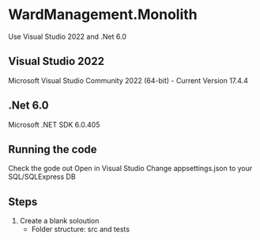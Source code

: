 # WardManagement.Monolith
 Use Visual Studio 2022 and .Net 6.0

## Visual Studio 2022
 Microsoft Visual Studio Community 2022 (64-bit) - Current
 Version 17.4.4

## .Net 6.0
 Microsoft .NET SDK 6.0.405

## Running the code
 Check the gode out
 Open in Visual Studio
 Change appsettings.json to your SQL/SQLExpress DB




 ## Steps

 1. Create a blank soloution
    - Folder structure: src and tests

